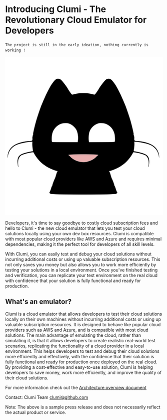 # Introducing Clumi - The Revolutionary Cloud Emulator for Developers

`The project is still in the early ideation, nothing currently is working !`

![](./docs/clumi-colored.svg)



Developers, it's time to say goodbye to costly cloud subscription fees and hello to Clumi - the new cloud emulator that lets you test your cloud solutions locally using your own dev box resources. Clumi is compatible with most popular cloud providers like AWS and Azure and requires minimal dependencies, making it the perfect tool for developers of all skill levels.

With Clumi, you can easily test and debug your cloud solutions without incurring additional costs or using up valuable subscription resources. This not only saves you money but also allows you to work more efficiently by testing your solutions in a local environment. Once you've finished testing and verification, you can replicate your test environment on the real cloud with confidence that your solution is fully functional and ready for production.

## What's an emulator?

Clumi is a cloud emulator that allows developers to test their cloud solutions locally on their own machines without incurring additional costs or using up valuable subscription resources. It is designed to behave like popular cloud providers such as AWS and Azure, and is compatible with most cloud solutions. The main advantage of emulating the cloud, rather than simulating it, is that it allows developers to create realistic real-world test scenarios, replicating the functionality of a cloud provider in a local environment. This helps developers to test and debug their cloud solutions more efficiently and effectively, with the confidence that their solution is fully functional and ready for production once deployed on the real cloud. By providing a cost-effective and easy-to-use solution, Clumi is helping developers to save money, work more efficiently, and improve the quality of their cloud solutions.

For more information check out the [Architecture overview document](./docs/introduction.md)

Contact:
Clumi Team
clumi@github.com

Note: The above is a sample press release and does not necessarily reflect the actual product or service.

